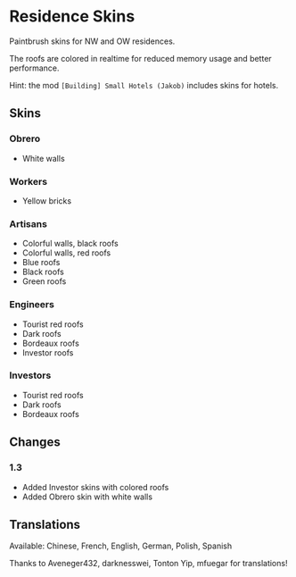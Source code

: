 # Residence Skins

Paintbrush skins for NW and OW residences.

The roofs are colored in realtime for reduced memory usage and better performance.

Hint: the mod `[Building] Small Hotels (Jakob)` includes skins for hotels.

## Skins

### Obrero

- White walls

### Workers

- Yellow bricks

### Artisans

- Colorful walls, black roofs
- Colorful walls, red roofs
- Blue roofs
- Black roofs
- Green roofs

### Engineers

- Tourist red roofs
- Dark roofs
- Bordeaux roofs
- Investor roofs

### Investors

- Tourist red roofs
- Dark roofs
- Bordeaux roofs

## Changes

### 1.3

- Added Investor skins with colored roofs
- Added Obrero skin with white walls

## Translations

Available: Chinese, French, English, German, Polish, Spanish

Thanks to Aveneger432, darknesswei, Tonton Yip, mfuegar for translations!
